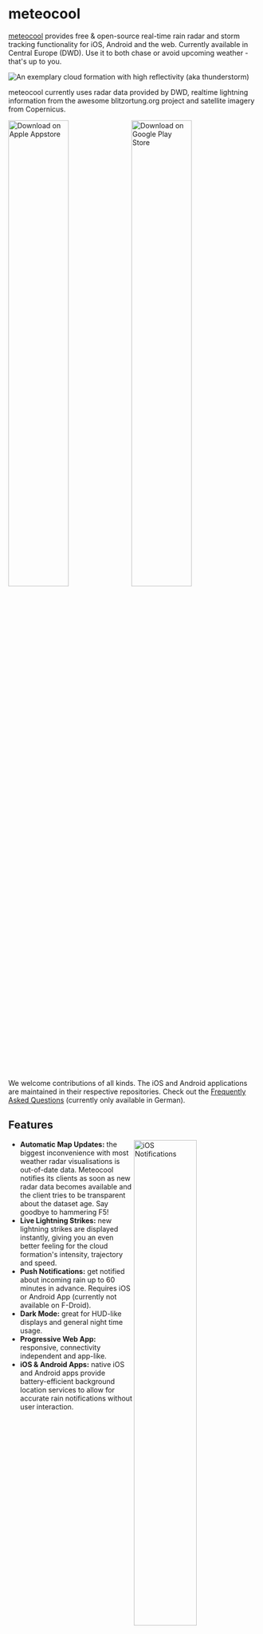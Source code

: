 # meteocool

[meteocool](https://meteocool.com/) provides free & open-source
real-time rain radar and storm tracking functionality for iOS,
Android and the web. Currently available in Central Europe (DWD).
Use it to both chase or avoid upcoming weather - that's up to you.

![An exemplary cloud formation with high reflectivity (aka thunderstorm)](https://raw.githubusercontent.com/v4lli/meteocool/master/doc/pano-thunderstorm.jpg "An exemplary cloud formation with high reflectivity")

meteocool currently uses radar data provided by DWD, realtime lightning
information from the awesome blitzortung.org project and satellite imagery from Copernicus.

<a href="https://itunes.apple.com/de/app/meteocool-rain-radar/id1438364623"><img src="https://raw.githubusercontent.com/v4lli/meteocool/master/frontend/assets/download-on-appstore.png" style="width: 49%; float: left;" alt="Download on Apple Appstore"></a>
<a href="https://play.google.com/store/apps/details?id=com.meteocool"><img src="https://user-images.githubusercontent.com/1577223/57536457-84883480-7344-11e9-899d-c31ac124917c.png" style="width: 49%" alt="Download on Google Play Store"></a>

We welcome contributions of all kinds. The iOS and Android applications are maintained in their respective repositories. Check out the [Frequently Asked Questions](https://github.com/meteocool/core/wiki/FAQ) (currently only available in German).

## Features

<img src="https://raw.githubusercontent.com/v4lli/meteocool/master/doc/ios-lockscreen.png" alt="iOS Notifications" width="50%" align="right">

* **Automatic Map Updates:** the biggest inconvenience with most weather radar
  visualisations is out-of-date data. Meteocool notifies its clients as
  soon as new radar data becomes available and the client tries
  to be transparent about the dataset age. Say goodbye to hammering F5!
* **Live Lightning Strikes:** new lightning strikes are displayed instantly,
  giving you an even better feeling for the cloud formation's intensity,
  trajectory and speed.
* **Push Notifications:** get notified about incoming rain up to 60 minutes
  in advance. Requires iOS or Android App (currently not available on F-Droid).
* **Dark Mode:** great for HUD-like displays and general night time usage.
* **Progressive Web App:** responsive, connectivity independent and app-like.
* **iOS & Android Apps:** native iOS and Android apps provide battery-efficient
  background location services to allow for accurate rain notifications without
  user interaction.

<img width="100%" alt="Screenshot 2019-05-11 13 33 19" src="https://user-images.githubusercontent.com/1577223/57573080-444bb380-7423-11e9-935d-2a990f5026f6.png">

## Development

The meteocool frontend ist based on Svelte. The `develop` branch
is automatically deployed to the [staging
environment](https://better.meteocool.com), which can be viewed
after enabling the "Experimental Features" setting in the iOS app.

Most interactions between the native applications and the web
application happen through the Settings interface. If you are
planning to use meteocool for a dashboard/status display, I'd
recommend to check out possible HTTP request parameters for further
customization.

### Warning: Recreational Programming

I do not consider myself to be a web (nor frontend) developer, and
since I'm basically the only person working on this particular
component, nothing is clean, good practice or mature.  Some
code smells are documented in the issue tracker, most of
them are not.

Here be dragons, you have been warned. 🐲

### Local Development
- `npm install`
- `npm run dev` to connect to the upstream backend
- You might need to disable CORS in your browser during development.
